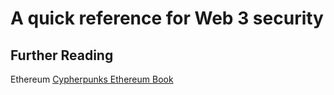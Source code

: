 # A quick reference for Web 3 security

## Further Reading

Ethereum
[Cypherpunks Ethereum Book](https://cypherpunks-core.github.io/ethereumbook/)
